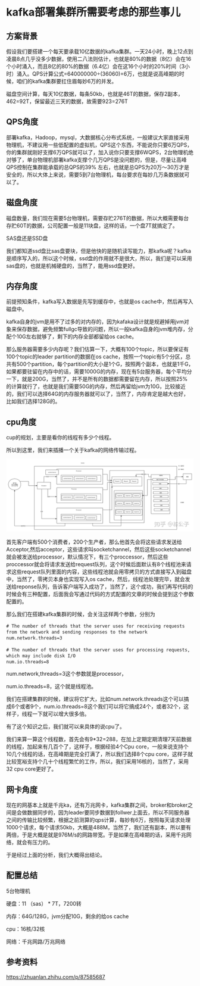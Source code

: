 # kafka部署集群所需要考虑的那些事儿

## 方案背景

假设我们要搭建一个每天要承载10亿数据的kafka集群。一天24小时，晚上12点到凌晨8点几乎没多少数据，使用二八法则估计，也就是80%的数据（8亿）会在16个小时涌入，而且8亿的80%的数据（6.4亿）会在这16个小时的20%时间（3小时）涌入。QPS计算公式=640000000÷(36060)=6万，也就是说高峰期的时候，咱们的kafka集群要扛住眉每妙6万的并发。

磁盘空间计算，每天10亿数据，每条50kb，也就是46T的数据，保存2副本，462=92T，保留最近三天的数据，故需要923=276T

## QPS角度

部署kafka，Hadoop，mysql，大数据核心分布式系统，一般建议大家直接采用物理机，不建议用一些低配置的虚拟机，QPS这个东西，不能说你只要6万QPS，你的集群就刚好支撑6万QPS就可以了，加入说你只要支撑6WQPS，2台物理机绝对够了，单台物理机部署kafka支撑个几万QPS是没问题的，但是，尽量让高峰QPS控制在集群能承载的总QPS的39% 左右，也就是总QPS为20万～30万才是安全的，所以大体上来说，需要5到7台物理机，每台要求在每妙几万条数据就可以了。

## 磁盘角度

磁盘数量，我们现在需要5台物理机，需要存贮276T的数据，所以大概需要每台存贮60T的数据，公司配置一般是11块盘，这样的话，一个盘7T就搞定了。

SAS盘还是SSD盘

我们都知道ssd盘比sas盘要块，但是他快的是随机读写能力，那kafka呢？kafka是顺序写入的，所以这个时候，ssd盘的作用就不是很大，所以，我们是可以采用sas盘的，也就是机械硬盘的，当然了，能用ssd盘更好。

## 内存角度

前提预知条件，kafka写入数据是先写到缓存中，也就是os cache中，然后再写入磁盘中。

kafka自身的jvm是用不了过多的对内存的，因为kafaka设计就是规避掉用jvm对象来保存数据，避免频繁fullgc导致的问题，所以一般kafka自身的jvm堆内存，分配个10G左右就够了，剩下的内存全部都留给os cache。

那么服务器需要多少内存呢？我们估算一下，大概有100个topic，所以要保证有100个topic的leader partition的数据在os cache，按照一个topic有5个分区，总共有500个partition，每个partition的大小是1个G，按照两个副本，也就是1千G，如果都要驻留在内存中的话，需要1000G的内存，现在有5台服务器，每个平均分一下，就是200G，当然了，并不是所有的数据都需要留在内存，所以按照25% 的计算就行了，也就是我们需要50G的内存，然后再留给jvm为10G，比较接近的，我们可以选择64G的内存服务器就可以了，当然了，内存肯定是越大也好，比如我们选择128G的。

## cpu角度

cup的规划，主要是看你的线程有多少个线程。

所以到这里，我们来插播一个关于kafka的网络传输过程。

![](images/kafka-04.jpg)

首先客户端有500个消费者，200个生产者，那么他首先会将这些请求发送给Acceptor,然后acceptor，这些请求叫socketchannel，然后这些socketchannel就会被发送给processor，默认情况下，有三个proccessor，然后这些proccessor就会将请求发送给request队列，这个时候后面默认有8个线程池来请求这些request队列里面的内容，这些线程池就会用零拷贝的方式直接写入到磁盘中，当然了，零拷贝本身也实现写入os cache，然后，线程池处理完毕，就会发送给reponse队列，告诉客户端写入成功了，当然了，这个成功，我们再写代码的时候会有三种配置，后面我会写通过代码的方式配置的文章的时候会提到这个参数配置的。

那么我们在搭建kafka集群的时候，会关注这样两个参数，分别为

```text
# The number of threads that the server uses for receiving requests from the network and sending responses to the network
num.network.threads=3

# The number of threads that the server uses for processing requests, which may include disk I/O
num.io.threads=8
```

num.network,threads=3这个参数就是processor，

num.io.threads=8，这个就是线程池。

我们在搭建集群的时候，建议将它扩大，比如num.network.threads这个可以搞成6个或者9个，num.io.threads=8这个我们可以将它搞成24个，或者32个，这样子，线程一下就可以增大很多倍。

有了这个知识之后，我们就可以来具体的说cpu了。

我们来算一算这个线程数，首先会有9*32=288，在加上定期定期清理7天前数据的线程，加起来有几百个了，这样子，根据经验4个Cpu core，一般来说支持个10几个线程的话，在高峰期是完全打满了，所以我们选择8个cpu core，这样子就比较宽裕支持个几十个线程繁忙的工作，所以，我们采用16核的，当然了，采用32 cpu core更好了。

## 网卡角度

现在的网基本上就是千兆ka，还有万兆网卡，kafka集群之间，broker和broker之间是会做数据同步的，因为leader要同步数据到follwer上面去，所以不同服务器之间的传输比较频繁，根据之前测算的qps计算，每妙有6万，按照每天请求处理1000个请求，每个请求50kb，大概是488M，当然了，我们还有副本，所以要有两倍，于是大概是就是976M/s的网路带宽。于是如果在高峰期的话，采用千兆网络，就会有压力的。

于是经过上面的分析，我们大概得出结论。

## 配置总结

5台物理机

硬盘：11 （sas） * 7T，7200转

内存：64G/128G，jvm分配10G，剩余的给os cache

cpu：16核/32核

网络：千兆网路/万兆网络


## 参考资料
https://zhuanlan.zhihu.com/p/87585687
